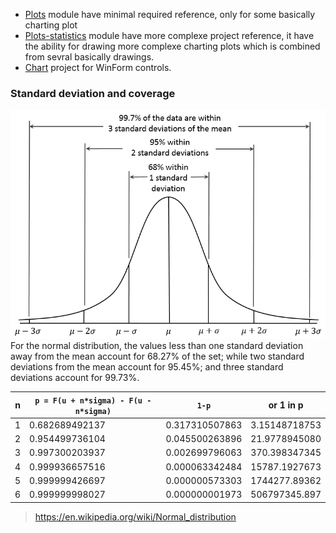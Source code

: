 + [Plots](./Plots/Plots.vbproj) module have minimal required reference, only for some basically charting plot
+ [Plots-statistics](./Plots-statistics/Plots.Statistics.vbproj) module have more complexe project reference, it have the ability for drawing more complexe charting plots which is combined from sevral basically drawings.
+ [Chart](./Chart/Plots.Charting.vbproj) project for WinForm controls.


### Standard deviation and coverage

![](./Plots-statistics/Empirical_Rule.PNG)
For the normal distribution, the values less than one standard deviation away from the mean account for 68.27% of the set; while two standard deviations from the mean account for 95.45%; and three standard deviations account for 99.73%.

|n|``p = F(u + n*sigma) - F(u - n*sigma)``|``1-p``       |or 1 in p    |
|-|---------------------------------------|--------------|-------------|
|1|0.682689492137                         |0.317310507863|3.15148718753|
|2|0.954499736104                         |0.045500263896|21.9778945080|
|3|0.997300203937                         |0.002699796063|370.398347345|
|4|0.999936657516                         |0.000063342484|15787.1927673|
|5|0.999999426697                         |0.000000573303|1744277.89362|
|6|0.999999998027                         |0.000000001973|506797345.897|

> https://en.wikipedia.org/wiki/Normal_distribution